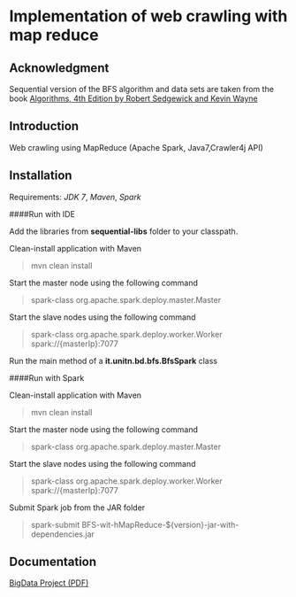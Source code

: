 Implementation of web crawling with map reduce
=============

Acknowledgment
-------

Sequential version of the BFS algorithm and data sets are taken from the book [Algorithms, 4th Edition by Robert Sedgewick and Kevin Wayne](http://algs4.cs.princeton.edu/home/)

Introduction
-------

Web crawling using MapReduce (Apache Spark, Java7,Crawler4j API)

Installation
-------
Requirements: *JDK 7*, *Maven*, *Spark*

####Run with IDE

Add the libraries from **sequential-libs** folder to your classpath.

Clean-install application with Maven
> mvn clean install

Start the master node using the following command
> spark-class org.apache.spark.deploy.master.Master

Start the slave nodes using the following command
> spark-class org.apache.spark.deploy.worker.Worker spark://{masterIp}:7077

Run the main method of a **it.unitn.bd.bfs.BfsSpark** class

####Run with Spark

Clean-install application with Maven
> mvn clean install

Start the master node using the following command
> spark-class org.apache.spark.deploy.master.Master

Start the slave nodes using the following command
> spark-class org.apache.spark.deploy.worker.Worker spark://{masterIp}:7077

Submit Spark job from the JAR folder
> spark-submit BFS-wit-hMapReduce-${version}-jar-with-dependencies.jar

Documentation
-------
[BigData Project (PDF)](/docs/BigData_Project.pdf)
